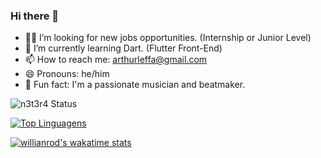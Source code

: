 ### Hi there 👋

- 👨‍💻 I’m looking for new jobs opportunities. (Internship or Junior Level)
- 🌱 I’m currently learning Dart. (Flutter Front-End)
- 📫 How to reach me: arthurleffa@gmail.com
- 😄 Pronouns: he/him
- 🎵 Fun fact: I'm a passionate musician and beatmaker. 

![n3t3r4 Status](https://github-readme-stats.vercel.app/api?username=n3t3r4&show_icons=true&theme=dark)

[![Top Linguagens](https://github-readme-stats.vercel.app/api/top-langs/?username=n3t3r4&layout=compact)](https://github.com/n3t3r4/github-readme-stats)

[![willianrod's wakatime stats](https://github-readme-stats.vercel.app/api/wakatime?username=n3t3r4)](https://github.com/anuraghazra/github-readme-stats)

